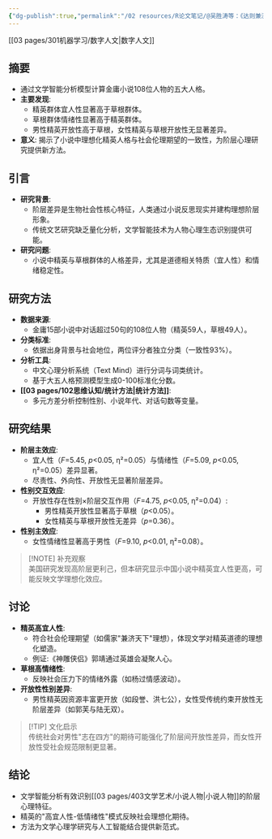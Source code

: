 ```yaml
---
{"dg-publish":true,"permalink":"/02 resources/R论文笔记/@吴胜涛等：《达则兼济天下：基于文学智能分析的精英人物心理研究》/","tags":["数字人文"],"created":"2025-02-06T11:21:00.308+08:00","updated":"2025-08-22T13:47:18.136+08:00"}
---
```


[[03 pages/301机器学习/数字人文\|数字人文]]
## 摘要
- 通过文学智能分析模型计算金庸小说108位人物的五大人格。
- **主要发现**:
  - 精英群体宜人性显著高于草根群体。
  - 草根群体情绪性显著高于精英群体。
  - 男性精英开放性高于草根，女性精英与草根开放性无显著差异。
- **意义**: 揭示了小说中理想化精英人格与社会伦理期望的一致性，为阶层心理研究提供新方法。

## 引言
- **研究背景**:
  - 阶层差异是生物社会性核心特征，人类通过小说反思现实并建构理想阶层形象。
  - 传统文艺研究缺乏量化分析，文学智能技术为人物心理生态识别提供可能。
- **研究问题**:
  - 小说中精英与草根群体的人格差异，尤其是道德相关特质（宜人性）和情绪稳定性。

## 研究方法
- **数据来源**:
  - 金庸15部小说中对话超过50句的108位人物（精英59人，草根49人）。
- **分类标准**:
  - 依据出身背景与社会地位，两位评分者独立分类（一致性93%）。
- **分析工具**:
  - 中文心理分析系统（Text Mind）进行分词与词类统计。
  - 基于大五人格预测模型生成0-100标准化分数。
- **[[03 pages/102思维认知/统计方法\|统计方法]]**:
  - 多元方差分析控制性别、小说年代、对话句数等变量。

## 研究结果
- **阶层主效应**:
  - 宜人性（*F*=5.45, *p*<0.05, η²=0.05）与情绪性（*F*=5.09, *p*<0.05, η²=0.05）差异显著。
  - 尽责性、外向性、开放性无显著阶层差异。
- **性别交互效应**:
  - 开放性存在性别×阶层交互作用（*F*=4.75, *p*<0.05, η²=0.04）:
    - 男性精英开放性显著高于草根（*p*<0.05）。
    - 女性精英与草根开放性无差异（*p*=0.36）。
- **性别主效应**:
  - 女性情绪性显著高于男性（*F*=9.10, *p*<0.01, η²=0.08）。

> [!NOTE] 补充观察  
> 美国研究发现高阶层更利己，但本研究显示中国小说中精英宜人性更高，可能反映文学理想化效应。

## 讨论
- **精英高宜人性**:
  - 符合社会伦理期望（如儒家"兼济天下"理想），体现文学对精英道德的理想化塑造。
  - 例证:《神雕侠侣》郭靖通过英雄会凝聚人心。
- **草根高情绪性**:
  - 反映社会压力下的情绪外露（如杨过情感波动）。
- **开放性性别差异**:
  - 男性精英因资源丰富更开放（如段誉、洪七公），女性受传统约束开放性无阶层差异（如郭芙与陆无双）。

> [!TIP] 文化启示  
> 传统社会对男性"志在四方"的期待可能强化了阶层间开放性差异，而女性开放性受社会规范限制更显著。


## 结论
- 文学智能分析有效识别[[03 pages/403文学艺术/小说人物\|小说人物]]的阶层心理特征。
- 精英的"高宜人性-低情绪性"模式反映社会理想化期待。
- 方法为文学心理学研究与人工智能结合提供新范式。
